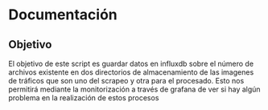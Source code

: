 # Documentación

## Objetivo
El objetivo de este script es guardar datos en influxdb sobre el número de archivos existente en dos directorios de 
almacenamiento de las imagenes de tráficos que son uno del scrapeo y otra para el procesado. Esto nos permitirá mediante la
monitorización a través de grafana de ver si hay algún problema en la realización de estos procesos
